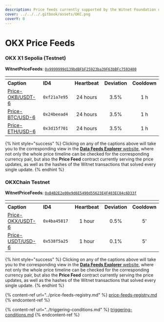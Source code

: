 ```yaml
---
description: Price feeds currently supported by the Witnet Foundation on the OKX ecosystem
cover: ../../../.gitbook/assets/OKC.png
coverY: 0
---
```


# OKX Price Feeds

### OKX X1 Sepolia (Testnet)

**WitnetPriceFeeds**: [`0x9999999d139bdBFbF25923ba39F63bBFc7593400`](https://www.oklink.com/x1-test/address/0x9999999d139bdbfbf25923ba39f63bbfc7593400)

<table data-header-hidden><thead><tr><th width="196"></th><th width="141"></th><th width="114" align="center"></th><th width="112" align="center"></th><th align="center"></th></tr></thead><tbody><tr><td><strong>Caption</strong></td><td><strong>ID4</strong></td><td align="center"><strong>Heartbeat</strong></td><td align="center"><strong>Deviation</strong></td><td align="center"><strong>Cooldown</strong></td></tr><tr><td><a href="https://feeds.witnet.io/feeds/okx-x1-sepolia_okb-usdt_6">Price-OKB/USDT-6</a></td><td><code>0xf21a7e95</code></td><td align="center">24 hours</td><td align="center">3.5%</td><td align="center">1 h</td></tr><tr><td><a href="https://feeds.witnet.io/feeds/okx-x1-sepolia_btc-usd_6">Price-BTC/USD-6</a></td><td><code>0x24beead4</code></td><td align="center">24 hours</td><td align="center">3.5%</td><td align="center">1 h</td></tr><tr><td><a href="https://feeds.witnet.io/feeds/okx-x1-sepolia_eth-usd_6">Price-ETH/USD-6</a></td><td><code>0x3d15f701</code></td><td align="center">24 hours</td><td align="center">3.5%</td><td align="center">1 h</td></tr></tbody></table>

{% hint style="success" %}
Clicking on any of the captions above will take you to the corresponding view in the [**Data Feeds Explorer** website](https://feeds.witnet.io), where not only the whole price timeline can be checked for the corresponding currency pair, but also the **Price Feed** contract currently serving the price updates, as well as the hashes of the Witnet transactions that solved every single update.
{% endhint %}

### OKXChain Testnet

**WitnetPriceFeeds**: [`0xB4B2E2e00e9d6E5490d55623E4F403EC84c6D33f`](https://www.oklink.com/en/okc-test/address/0x9999999d139bdBFbF25923ba39F63bBFc7593400)

<table data-header-hidden><thead><tr><th width="201"></th><th width="150"></th><th width="114" align="center"></th><th width="108" align="center"></th><th align="center"></th></tr></thead><tbody><tr><td><strong>Caption</strong></td><td><strong>ID4</strong></td><td align="center"><strong>Heartbeat</strong></td><td align="center"><strong>Deviation</strong></td><td align="center"><strong>Cooldown</strong></td></tr><tr><td><a href="https://feeds.witnet.io/feeds/okx-okxchain-testnet_okt-usdt_6">Price-OKX/USDT-6</a></td><td><code>0x4ba45817</code></td><td align="center">1 hour</td><td align="center">0.5%</td><td align="center">5'</td></tr><tr><td><a href="https://feeds.witnet.io/feeds/okx-okxchain-testnet_usdt-usd_6">Price-USDT/USD-6</a></td><td><code>0x538f5a25</code></td><td align="center">1 hour</td><td align="center">0.1%</td><td align="center">5'</td></tr></tbody></table>

{% hint style="success" %}
Clicking on any of the captions above will take you to the corresponding view in the [**Data Feeds Explorer** website](https://feeds.witnet.io), where not only the whole price timeline can be checked for the corresponding currency pair, but also the **Price Feed** contract currently serving the price updates, as well as the hashes of the Witnet transactions that solved every single update.
{% endhint %}

{% content-ref url="../price-feeds-registry.md" %}
[price-feeds-registry.md](../price-feeds-registry.md)
{% endcontent-ref %}

{% content-ref url="../triggering-conditions.md" %}
[triggering-conditions.md](../triggering-conditions.md)
{% endcontent-ref %}
